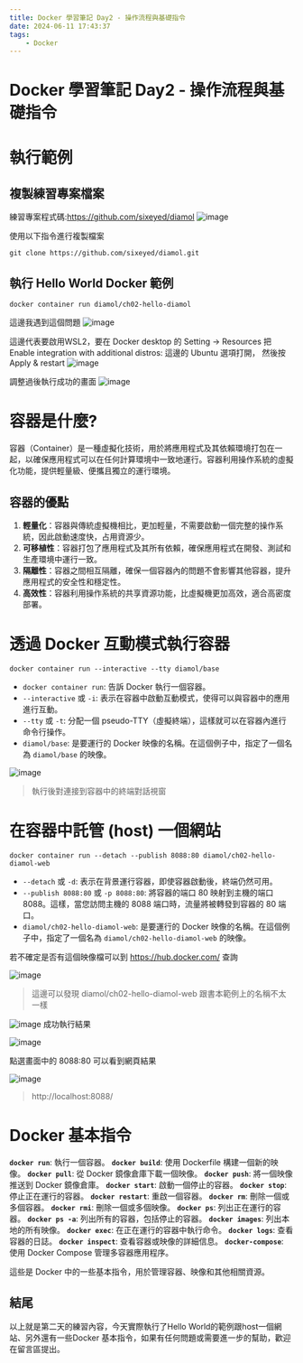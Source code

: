 ```yaml
---
title: Docker 學習筆記 Day2 - 操作流程與基礎指令
date: 2024-06-11 17:43:37
tags:
    - Docker
---
```

# Docker 學習筆記 Day2 - 操作流程與基礎指令

# 執行範例

## 複製練習專案檔案

練習專案程式碼:https://github.com/sixeyed/diamol 
![image](https://hackmd.io/_uploads/BktHImSrA.png)

使用以下指令進行複製檔案
```
git clone https://github.com/sixeyed/diamol.git
```

## 執行 Hello World Docker 範例
```
docker container run diamol/ch02-hello-diamol
```

這邊我遇到這個問題
![image](https://hackmd.io/_uploads/B13mwQBBC.png)

這邊代表要啟用WSL2，要在 Docker desktop 的 Setting -> Resources 把 
Enable integration with additional distros: 這邊的 Ubuntu 選項打開，
然後按 Apply & restart
![image](https://hackmd.io/_uploads/r11KvXSBC.png)

調整過後執行成功的畫面
![image](https://hackmd.io/_uploads/H1swMVrHR.png)

# 容器是什麼?
容器（Container）是一種虛擬化技術，用於將應用程式及其依賴環境打包在一起，以確保應用程式可以在任何計算環境中一致地運行。容器利用操作系統的虛擬化功能，提供輕量級、便攜且獨立的運行環境。

## 容器的優點

1. **輕量化**：容器與傳統虛擬機相比，更加輕量，不需要啟動一個完整的操作系統，因此啟動速度快，占用資源少。
2. **可移植性**：容器打包了應用程式及其所有依賴，確保應用程式在開發、測試和生產環境中運行一致。
3. **隔離性**：容器之間相互隔離，確保一個容器內的問題不會影響其他容器，提升應用程式的安全性和穩定性。
4. **高效性**：容器利用操作系統的共享資源功能，比虛擬機更加高效，適合高密度部署。

# 透過 Docker 互動模式執行容器

```
docker container run --interactive --tty diamol/base
```

- `docker container run`: 告訴 Docker 執行一個容器。
- `--interactive` 或 `-i`: 表示在容器中啟動互動模式，使得可以與容器中的應用進行互動。
- `--tty` 或 `-t`: 分配一個 pseudo-TTY（虛擬終端），這樣就可以在容器內進行命令行操作。
- `diamol/base`: 是要運行的 Docker 映像的名稱。在這個例子中，指定了一個名為 `diamol/base` 的映像。

![image](https://hackmd.io/_uploads/ryOskqrSC.png)
> 執行後對連接到容器中的終端對話視窗

# 在容器中託管 (host) 一個網站

```
docker container run --detach --publish 8088:80 diamol/ch02-hello-diamol-web
```

- `--detach` 或 `-d`: 表示在背景運行容器，即使容器啟動後，終端仍然可用。
- `--publish 8088:80` 或 `-p 8088:80`: 將容器的端口 80 映射到主機的端口 8088。這樣，當您訪問主機的 8088 端口時，流量將被轉發到容器的 80 端口。
- `diamol/ch02-hello-diamol-web`: 是要運行的 Docker 映像的名稱。在這個例子中，指定了一個名為 `diamol/ch02-hello-diamol-web` 的映像。

若不確定是否有這個映像檔可以到  https://hub.docker.com/ 查詢

![image](https://hackmd.io/_uploads/r18d_9HBA.png)
>這邊可以發現 diamol/ch02-hello-diamol-web 跟書本範例上的名稱不太一樣


![image](https://hackmd.io/_uploads/rkaXF9HBA.png)
成功執行結果

![image](https://hackmd.io/_uploads/ryMst5rr0.png)

點選畫面中的 8088:80 可以看到網頁結果

![image](https://hackmd.io/_uploads/rkVkc5rrR.png)
>http://localhost:8088/


# Docker 基本指令

**`docker run`**: 執行一個容器。
**`docker build`**: 使用 Dockerfile 構建一個新的映像。
**`docker pull`**: 從 Docker 鏡像倉庫下載一個映像。
**`docker push`**: 將一個映像推送到 Docker 鏡像倉庫。
**`docker start`**: 啟動一個停止的容器。
**`docker stop`**: 停止正在運行的容器。
**`docker restart`**: 重啟一個容器。
**`docker rm`**: 刪除一個或多個容器。
**`docker rmi`**: 刪除一個或多個映像。
**`docker ps`**: 列出正在運行的容器。
**`docker ps -a`**: 列出所有的容器，包括停止的容器。
**`docker images`**: 列出本地的所有映像。
**`docker exec`**: 在正在運行的容器中執行命令。
**`docker logs`**: 查看容器的日誌。
**`docker inspect`**: 查看容器或映像的詳細信息。
**`docker-compose`**: 使用 Docker Compose 管理多容器應用程序。

這些是 Docker 中的一些基本指令，用於管理容器、映像和其他相關資源。

## 結尾

以上就是第二天的練習內容，今天實際執行了Hello World的範例跟host一個網站、另外還有一些Docker 基本指令，如果有任何問題或需要進一步的幫助，歡迎在留言區提出。

